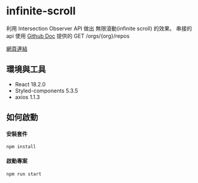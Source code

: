 # infinite-scroll

利用 Intersection Observer API 做出 無限滾動(infinite scroll) 的效果。
串接的 api 使用 [Github Doc](https://docs.github.com/en/rest/repos/repos#list-organization-repositories) 提供的 GET /orgs/{org}/repos

[網頁連結](https://wanglala5131.github.io/infinite-scroll/)

## 環境與工具

- React 18.2.0
- Styled-components 5.3.5
- axios 1.1.3

## 如何啟動

#### 安裝套件

`npm install `

#### 啟動專案

`npm run start`
